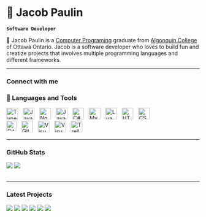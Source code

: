 # 🌿 Jacob Paulin

**`Software Developer`**

👋 Jacob Paulin is a [Computer Programing](https://www.algonquincollege.com/sat/program/computer-programming/#overview) graduate from [Algonquin College](https://www.algonquincollege.com) of Ottawa Ontario. Jacob is a software developer who loves to build fun and creatize projects that involves multiple programming languages and different frameworks.

---

### Connect with me



### 🧰 Languages and Tools

<span>
  <img align="left" alt="TypeScript" width="30px" style="padding-right:10px;" src="https://cdn.jsdelivr.net/gh/devicons/devicon/icons/typescript/typescript-plain.svg" />
  <img align="left" alt="JavaScript" width="30px" style="padding-right:10px;" src="https://cdn.jsdelivr.net/gh/devicons/devicon/icons/javascript/javascript-plain.svg" />
  <img align="left" alt="NodeJS" width="30px" style="padding-right:10px;" src="https://cdn.jsdelivr.net/gh/devicons/devicon/icons/nodejs/nodejs-original.svg" />
  <img align="left" alt="Java" width="30px" style="padding-right:10px;" src="https://cdn.jsdelivr.net/gh/devicons/devicon/icons/java/java-original.svg"/>
  <img align="left" alt="C#" width="30px" style="padding-right:10px;" src="https://cdn.jsdelivr.net/gh/devicons/devicon/icons/csharp/csharp-original.svg"/>
  <img align="left" alt="MySQL" width="30px" style="padding-right:10px;" src="https://cdn.jsdelivr.net/gh/devicons/devicon/icons/mysql/mysql-original-wordmark.svg" />
  <img align="left" alt="Lua" width="30px" style="padding-right:10px;" src="https://cdn.jsdelivr.net/gh/devicons/devicon/icons/lua/lua-original.svg" />
  <img align="left" alt="HTML" width="30px" style="padding-right:10px;" src="https://cdn.jsdelivr.net/gh/devicons/devicon/icons/html5/html5-plain.svg" />
  <img align="left" alt="CSS" width="30px" style="padding-right:10px;" src="https://cdn.jsdelivr.net/gh/devicons/devicon/icons/css3/css3-plain.svg" />
</span>
<br/>
<br/>

<span>
  <img align="left" alt="GitHub" width="26px"  style="padding-right:10px;" src="https://user-images.githubusercontent.com/3369400/139447912-e0f43f33-6d9f-45f8-be46-2df5bbc91289.png" />
  <img align="left" alt="Git" width="30px" style="padding-right:10px;" src="https://cdn.jsdelivr.net/gh/devicons/devicon/icons/git/git-original.svg" />
  <img align="left" alt="VisualStudio Code" width="30px" style="padding-right:10px;" src="https://cdn.jsdelivr.net/gh/devicons/devicon/icons/vscode/vscode-original.svg">
  <img align="left" alt="VisualStudio" width="30px" style="padding-right:10px;" src="https://cdn.jsdelivr.net/gh/devicons/devicon/icons/visualstudio/visualstudio-original.svg">
  <img align="left" alt="Trello" width="30px" style="padding-right:10px;" src="https://cdn.jsdelivr.net/gh/devicons/devicon/icons/trello/trello-original.svg">
</span>
<br/>
<br/>


---

### GitHub Stats
<img src="https://github-readme-stats.vercel.app/api/top-langs/?username=JayPaulinCodes&show_icons=true&theme=radical">
<img src="https://github-readme-stats.vercel.app/api?username=JayPaulinCodes&show_icons=true&theme=radical">
<br/>
<br/>


---

###  Latest Projects

<img src="https://github-readme-stats.vercel.app/api/pin/?username=SparrowStudios&theme=radical&repo=ssDrones">
<img src="https://github-readme-stats.vercel.app/api/pin/?username=jaypaulincodes&theme=radical&repo=wordlejs">
<img src="https://github-readme-stats.vercel.app/api/pin/?username=SparrowStudios&theme=radical&repo=ssCaptcha-bot">
<img src="https://github-readme-stats.vercel.app/api/pin/?username=SparrowStudios&theme=radical&repo=ssQueue">
<img src="https://github-readme-stats.vercel.app/api/pin/?username=jaypaulincodes&theme=radical&repo=CST2335_ProjectAssignment">
<img src="https://github-readme-stats.vercel.app/api/pin/?username=jaypaulincodes&theme=radical&repo=NebulaTags">
